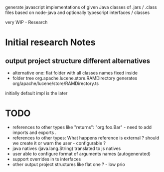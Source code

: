 generate javascript implementations of given Java classes of .jars / .class files based on node-java and optionally typescript interfaces / classes

very WIP - Research


# Initial research Notes

## output project structure  different alternatives

 * alternative one: flat folder with all classes names fixed inside 
 * folder tree org.apache.lucene.store.RAMDirectory generates org/apache/lucene/store/RAMDirectory.ts

initially default impl is the later



# TODO

 * references to other types like "returns": "org.foo.Bar" - need to add imports and exports . 
 * references to other types: What happens reference is external ? should we create it or warn the user - configurable ?
 * java natives (java.lang.String) translated to js natives
 * user able to configure format of arguments names (autogenerated)
 * support overrides in ts interfaces
 * other output project structures like flat one ? - low prio